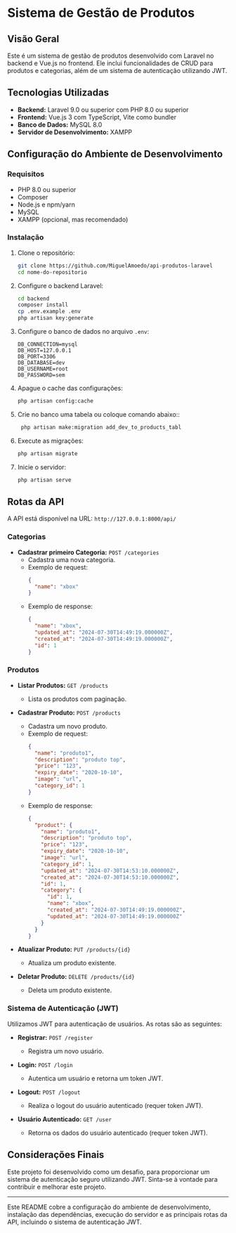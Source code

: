 # Sistema de Gestão de Produtos

## Visão Geral

Este é um sistema de gestão de produtos desenvolvido com Laravel no backend e Vue.js no frontend. Ele inclui funcionalidades de CRUD para produtos e categorias, além de um sistema de autenticação utilizando JWT.

## Tecnologias Utilizadas

- **Backend:** Laravel 9.0 ou superior com PHP 8.0 ou superior
- **Frontend:** Vue.js 3 com TypeScript, Vite como bundler
- **Banco de Dados:** MySQL 8.0
- **Servidor de Desenvolvimento:** XAMPP

## Configuração do Ambiente de Desenvolvimento

### Requisitos

- PHP 8.0 ou superior
- Composer
- Node.js e npm/yarn
- MySQL
- XAMPP (opcional, mas recomendado)

### Instalação

1. Clone o repositório:
   ```bash
   git clone https://github.com/MiguelAmoedo/api-produtos-laravel
   cd nome-do-repositorio
   ```

2. Configure o backend Laravel:
   ```bash
   cd backend
   composer install
   cp .env.example .env
   php artisan key:generate
   ```

3. Configure o banco de dados no arquivo `.env`:
   ```env
   DB_CONNECTION=mysql
   DB_HOST=127.0.0.1
   DB_PORT=3306
   DB_DATABASE=dev
   DB_USERNAME=root
   DB_PASSWORD=sem
   ```

4. Apague o cache das configurações:
   ```bash
   php artisan config:cache
   ```
5. Crie no banco uma tabela ou coloque comando abaixo::
   ```bash
    php artisan make:migration add_dev_to_products_tabl
   ```

7. Execute as migrações:
   ```bash
   php artisan migrate
   ```

7. Inicie o servidor:
   ```bash
   php artisan serve
   ```

## Rotas da API

A API está disponível na URL: `http://127.0.0.1:8000/api/`

### Categorias

- **Cadastrar primeiro Categoria:** `POST /categories`
  - Cadastra uma nova categoria.
  - Exemplo de request:
    ```json
    {
      "name": "xbox"
    }
    ```
  - Exemplo de response:
    ```json
    {
      "name": "xbox",
      "updated_at": "2024-07-30T14:49:19.000000Z",
      "created_at": "2024-07-30T14:49:19.000000Z",
      "id": 1
    }
    ```
### Produtos

- **Listar Produtos:** `GET /products`
  - Lista os produtos com paginação.

- **Cadastrar Produto:** `POST /products`
  - Cadastra um novo produto.
  - Exemplo de request:
    ```json
    {
      "name": "produto1",
      "description": "produto top",
      "price": "123",
      "expiry_date": "2020-10-10",
      "image": "url",
      "category_id": 1
    }
    ```
  - Exemplo de response:
    ```json
    {
      "product": {
        "name": "produto1",
        "description": "produto top",
        "price": "123",
        "expiry_date": "2020-10-10",
        "image": "url",
        "category_id": 1,
        "updated_at": "2024-07-30T14:53:10.000000Z",
        "created_at": "2024-07-30T14:53:10.000000Z",
        "id": 1,
        "category": {
          "id": 1,
          "name": "xbox",
          "created_at": "2024-07-30T14:49:19.000000Z",
          "updated_at": "2024-07-30T14:49:19.000000Z"
        }
      }
    }
    ```

- **Atualizar Produto:** `PUT /products/{id}`
  - Atualiza um produto existente.

- **Deletar Produto:** `DELETE /products/{id}`
  - Deleta um produto existente.



### Sistema de Autenticação (JWT)

Utilizamos JWT para autenticação de usuários. As rotas são as seguintes:

- **Registrar:** `POST /register`
  - Registra um novo usuário.

- **Login:** `POST /login`
  - Autentica um usuário e retorna um token JWT.

- **Logout:** `POST /logout`
  - Realiza o logout do usuário autenticado (requer token JWT).

- **Usuário Autenticado:** `GET /user`
  - Retorna os dados do usuário autenticado (requer token JWT).

## Considerações Finais

Este projeto foi desenvolvido como um desafio, para proporcionar um sistema de autenticação seguro utilizando JWT. Sinta-se à vontade para contribuir e melhorar este projeto.

---

Este README cobre a configuração do ambiente de desenvolvimento, instalação das dependências, execução do servidor e as principais rotas da API, incluindo o sistema de autenticação JWT.
